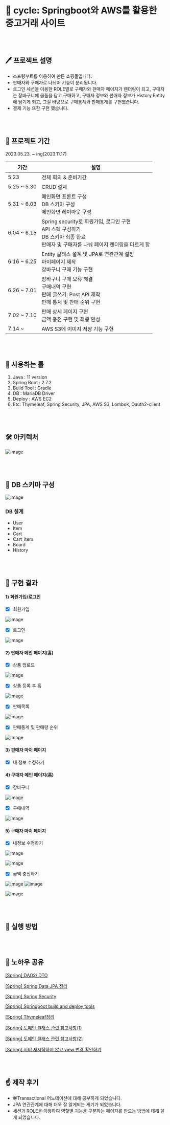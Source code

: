 # 📢 cycle: Springboot와 AWS를 활용한 중고거래 사이트

<br><br>

## 🖊️ 프로젝트 설명
- 스프링부트를 이용하여 만든 쇼핑몰입니다.
- 판매자와 구매자로 나뉘어 기능이 분리됩니다.
- 로그인 세션을 이용한 ROLE별로 구매자와 판매자 페이지가 렌더링이 되고, 구매자는 장바구니에 물품을 담고 구매하고, 구매자 정보와 판매자 정보가 History Entity에 담기게 되고, 그걸 바탕으로 구매통계와 판매통계를 구현했습니다.
- 결제 기능 또한 구현 했습니다.

<br><br>

## 📆 프로젝트 기간

2023.05.23. ~ ing(2023.11.17)

| 기간                | 설명                                                         |
| ------------------- | ------------------------------------------------------------ |
| 5.23                | 전체 회의 & 준비기간                                          |
| 5.25 ~ 5.30         | CRUD 설계                                                     |
| 5.31 ~ 6.03         | 메인화면 프론트 구성<br />DB 스키마 구성<br />메인화면 레이아웃 구성 |
| 6.04 ~ 6.15         | Spring security로 회원가입, 로그인 구현<br />API 스펙 구성하기<br />DB 스키마 최종 완료<br />판매자 및 구매자를 나눠 페이지 렌더링을 다르게 함 |
| 6.16 ~ 6.25         | Entity 클래스 설계 및 JPA로 연관관계 설정<br />마이페이지 제작<br /> 장바구니 구매 기능 구현 |
| 6.26 ~ 7.01         | 장바구니 구매 오류 해결<br />구매내역 구현<br /> 판매 글쓰기: Post API 제작<br /> 판매 통계 및 판매 순위 구현 |
| 7.02 ~ 7.10         | 판매 상세 페이지 구현<br />금액 충전 구현 및 최종 완성 <br /> 
| 7.14 ~              | AWS S3에 이미지 저장 기능 구현 |

<br><br>

## 📍 사용하는 툴

1. Java : 11 version
2. Spring Boot : 2.7.2
3. Build Tool : Gradle
4. DB : MariaDB Driver
5. Deploy : AWS EC2
6. Etc: Thymeleaf, Spring Security, JPA, AWS S3, Lombok, Oauth2-client
   
<br><br>

## 🛠 아키텍처
![image](https://github.com/kyounggseo/cycle/assets/102573192/8b5e8e47-e1f4-4486-a188-551dd4b9d510)


<br><br>

## 💾 DB 스키마 구성
![image](https://github.com/kyounggseo/cycle/assets/102573192/dd625fb1-8fad-49c7-811f-f32b1243b8bf)


<h3>DB 설계</h3>

- User
- Item
- Cart
- Cart_item
- Board
- History
  
<br><br>

## 🎯 구현 결과

#### 1) 회원가입/로그인

- [x] 회원가입

![image](https://github.com/kyounggseo/cycle/assets/102573192/2ada9805-e9a3-4b6c-9b66-31cb3e5aca99)

- [x] 로그인

![image](https://github.com/kyounggseo/cycle/assets/102573192/9476aeca-b5b0-475f-b171-1518fafb2804)


#### 2) 판매자 메인 페이지(홈)

- [x] 상품 업로드

![image](https://github.com/kyounggseo/cycle/assets/102573192/6cd2d7bd-8178-461a-8b1b-feb823c0c472)

- [x] 상품 등록 후 홈

![image](https://github.com/kyounggseo/cycle/assets/102573192/5031f1d5-7417-45f2-afac-0abe1f5267cf)

- [x] 판매목록

![image](https://github.com/kyounggseo/cycle/assets/102573192/c5c5707f-6e51-4140-8517-596907029358)

- [x] 판매통계 및 판매량 순위

![image](https://github.com/kyounggseo/cycle/assets/102573192/c74e9e4c-558a-4eba-8c1c-fa63d2f71f6e)


#### 3) 판매자 마이 페이지

- [x] 내 정보 수정하기


#### 4) 구매자 메인 페이지(홈)

- [x] 장바구니

![image](https://github.com/kyounggseo/cycle/assets/102573192/3dc711af-0779-4f3e-9a60-b28adc5d181c)

- [x] 구매내역

![image](https://github.com/kyounggseo/cycle/assets/102573192/97856725-6d2b-4490-ba2d-31fa84c06640)


#### 5) 구매자 마이 페이지
- [x] 내정보 수정하기

![image](https://github.com/kyounggseo/cycle/assets/102573192/9b9a7649-9937-46ba-a73e-7a1a81228b73)

![image](https://github.com/kyounggseo/cycle/assets/102573192/a6fdecb4-c7c1-4725-9e83-a0b4f347156d)

- [x] 금액 충전하기

![image](https://github.com/kyounggseo/cycle/assets/102573192/4d42f7ce-aab0-478f-bf7e-7e319a28e0dc) ![image](https://github.com/kyounggseo/cycle/assets/102573192/4cf108cf-77ce-42fb-9578-7baab0bc0530)

![image](https://github.com/kyounggseo/cycle/assets/102573192/528ff50c-5049-481b-b801-2b63a99f21e8)

      
<br><br>

## 🥁 실행 방법

<br><br>

## 🔖 노하우 공유

[[Spring] DAO와 DTO](https://github.com/kyounggseo/share-knowhow/blob/main/share%20knowhow%20/%5BSpring%5D%20DAO%EC%99%80%20DTO.md)

[[Spring] Spring Data JPA 정리](https://github.com/kyounggseo/share-knowhow/blob/main/share%20knowhow%20/%5BSpring%5D%20Spring%20Data%20JPA%20%EC%A0%95%EB%A6%AC.md)

[[Spring] Spring Security](https://github.com/kyounggseo/share-knowhow/blob/main/share%20knowhow%20/%5BSpring%5D%20Spring%20Security.md)

[[Spring] Springboot build and deploy tools](https://github.com/kyounggseo/share-knowhow/blob/main/share%20knowhow%20/%5BSpring%5D%20Springboot%20build%20and%20deploy%20tools.md)

[[Spring] Thymeleaf정리](https://github.com/kyounggseo/share-knowhow/blob/main/share%20knowhow%20/%5BSpring%5D%20Thymeleaf%EC%A0%95%EB%A6%AC.md)

[[Spring] 도메인 클래스 관련 참고사항(1)](https://github.com/kyounggseo/share-knowhow/blob/main/share%20knowhow%20/%5BSpring%5D%20%EB%8F%84%EB%A9%94%EC%9D%B8%20%ED%81%B4%EB%9E%98%EC%8A%A4%20%EA%B4%80%EB%A0%A8%20%EC%B0%B8%EA%B3%A0%EC%82%AC%ED%95%AD(1).md)

[[Spring] 도메인 클래스 관련 참고사항(2)](https://github.com/kyounggseo/share-knowhow/blob/main/share%20knowhow%20/%5BSpring%5D%20%EB%8F%84%EB%A9%94%EC%9D%B8%20%ED%81%B4%EB%9E%98%EC%8A%A4%20%EA%B4%80%EB%A0%A8%20%EC%B0%B8%EA%B3%A0%EC%82%AC%ED%95%AD(2).md)

[[Spring] 서버 재시작하지 않고 view 변경 확인하기](https://github.com/kyounggseo/share-knowhow/blob/main/share%20knowhow%20/%5BSpring%5D%20%EC%84%9C%EB%B2%84%20%EC%9E%AC%EC%8B%9C%EC%9E%91%ED%95%98%EC%A7%80%20%EC%95%8A%EA%B3%A0%20view%20%EB%B3%80%EA%B2%BD%20%ED%99%95%EC%9D%B8%ED%95%98%EA%B8%B0.md)

<br><br>

## ☝ 제작 후기
- @Transactional 어노테이션에 대해 공부하게 되었습니다.
- JPA 연관관계에 대해 더욱 잘 알게되는 계기가 되었습니다.
- 세션과 ROLE을 이용하여 역할별 기능을 구분하는 페이지를 만드는 방법에 대해 알게 되었습니다.
